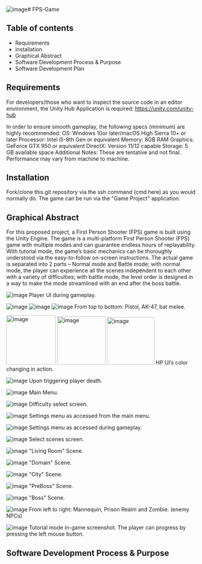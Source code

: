 ![image](https://github.com/user-attachments/assets/0a8478ed-5487-4880-a43b-3d6665c96332)# FPS-Game

## Table of contents

- Requirements
- Installation
- Graphical Abstract
- Software Development Process & Purpose
- Software Development Plan

## Requirements
For developers/those who want to inspect the source code in an editor environment, the Unity Hub Application is required: https://unity.com/unity-hub

In order to ensure smooth gameplay, the following specs (minimum) are highly recommended:
OS: Windows 10or later/macOS High Sierra 10+ or later
Processor: Intel i5-8th Gen or equivalent
Memory: 8GB RAM
Graphics: GeForce GTX 950 or equivalent
DirectX: Version 11/12 capable
Storage: 5 GB available space
Additional Notes: These are tentative and not final. Performance may vary from machine to machine.

## Installation
Fork/clone this git repository via the ssh command (cmd here) as you would normally do.
The game can be run via the "Game Project" application.

## Graphical Abstract
For this proposed project, a First Person Shooter (FPS) game is built using the Unity Engine.
The game is a multi-platform First Person Shooter (FPS) game with multiple modes and can guarantee endless hours of replayability. With tutorial mode, the game’s basic mechanics can be thoroughly understood via the easy-to-follow on-screen instructions. The actual game is separated into 2 parts – Normal mode and Battle mode; with normal mode, the player can experience all the scenes independent to each other with a variety of difficulties; with battle mode, the level order is designed in a way to make the mode streamlined with an end after the boss battle.

![image](https://github.com/user-attachments/assets/59daeaad-0ef0-4763-bffb-8431710a2f06)
Player UI during gameplay.

![image](https://github.com/user-attachments/assets/3ad40c17-8064-4e05-946b-9349f2b065b3)
![image](https://github.com/user-attachments/assets/36dc67f2-d097-42c3-9f94-57ef88db0fdf)
![image](https://github.com/user-attachments/assets/26111644-08ed-482c-bc4f-3568570804de)
From top to bottom: Pistol, AK-47, bat melee.

<img width="131" alt="image" src="https://github.com/user-attachments/assets/bd83c8c3-4bdf-4e33-a05e-535f9c8f1b3e" />
<img width="128" alt="image" src="https://github.com/user-attachments/assets/5b2fb442-812a-4d78-9cc8-20245880a318" />
<img width="126" alt="image" src="https://github.com/user-attachments/assets/480a4a5b-d3b9-4842-be1f-9f4310e70010" />
HP UI’s color changing in action.

![image](https://github.com/user-attachments/assets/2c6dd09f-235a-4957-a159-5234460dba1c)
Upon triggering player death.

![image](https://github.com/user-attachments/assets/f0c97cc8-08fc-46a2-ad49-54a1415bce7c)
Main Menu.

![image](https://github.com/user-attachments/assets/f4175c48-68c2-4523-a759-4c2063e4c6d8)
Difficulty select screen.

![image](https://github.com/user-attachments/assets/e0362d18-855b-4056-aa33-0d7e1def84fb)
Settings menu as accessed from the main menu.

![image](https://github.com/user-attachments/assets/6ac31b6b-8b2b-46ad-99d2-b4d72d0786ce)
Settings menu as accessed during gameplay.

![image](https://github.com/user-attachments/assets/dda97f9c-bdfd-4e8f-80d0-9031abfe1665)
Select scenes screen.

![image](https://github.com/user-attachments/assets/5b16c986-4707-450c-ac3a-68f251dba414)
"Living Room" Scene.

![image](https://github.com/user-attachments/assets/f36e82e9-efa2-470a-8af8-a80c70b8b2b9)
"Domain" Scene.

![image](https://github.com/user-attachments/assets/79fcaa81-bfb0-4349-97a9-bb995941ae7d)
"City" Scene.

![image](https://github.com/user-attachments/assets/a5458cbb-3337-43c1-8e6a-6711e8784f4e)
"PreBoss" Scene.

![image](https://github.com/user-attachments/assets/9d3184a7-5a76-490c-8a3c-d2f4b6975410)
"Boss" Scene.

![image](https://github.com/user-attachments/assets/f8f14143-1590-4bfc-b084-a922c318db24)
From left to right: Mannequin, Prison Realm and Zombie. (enemy NPCs)

![image](https://github.com/user-attachments/assets/44b6d13c-ed49-4de0-a646-e99b824ddd0e)
Tutorial mode in-game screenshot. The player can progress by pressing the left mouse button.

## Software Development Process & Purpose

